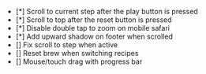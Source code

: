 - [*] Scroll to current step after the play button is pressed
- [*] Scroll to top after the reset button is pressed
- [*] Disable double tap to zoom on mobile safari
- [*] Add upward shadow on footer when scrolled
- [] Fix scroll to step when active
- [] Reset brew when switching recipes
- [] Mouse/touch drag with progress bar
